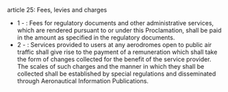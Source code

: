 article 25: Fees, levies and charges 

<ul>
			<li>1 - : Fees for regulatory documents and other administrative services, which are rendered pursuant to or under this Proclamation, shall be paid in the amount as specified in the regulatory documents. <ul>
			</ul></li>			<li>2 - : Services provided to users at any aerodromes open to public air traffic shall give rise to the payment of a remuneration which shall take the form of changes collected for the benefit of the service provider. The scales of such charges and the manner in which they shall be collected shall be established by special regulations and disseminated through Aeronautical Information Publications.<ul>
			</ul></li></ul>